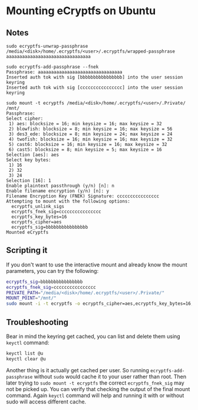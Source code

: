 # Mounting eCryptfs on Ubuntu

## Notes

    sudo ecryptfs-unwrap-passphrase /media/<disk>/home/.ecryptfs/<user>/.ecryptfs/wrapped-passphrase
    aaaaaaaaaaaaaaaaaaaaaaaaaaaaaaaa

    sudo ecryptfs-add-passphrase --fnek
    Passphrase: aaaaaaaaaaaaaaaaaaaaaaaaaaaaaaaa
    Inserted auth tok with sig [bbbbbbbbbbbbbbbb] into the user session keyring
    Inserted auth tok with sig [cccccccccccccccc] into the user session keyring

    sudo mount -t ecryptfs /media/<disk>/home/.ecryptfs/<user>/.Private/ /mnt/
    Passphrase:
    Select cipher:
     1) aes: blocksize = 16; min keysize = 16; max keysize = 32
     2) blowfish: blocksize = 8; min keysize = 16; max keysize = 56
     3) des3_ede: blocksize = 8; min keysize = 24; max keysize = 24
     4) twofish: blocksize = 16; min keysize = 16; max keysize = 32
     5) cast6: blocksize = 16; min keysize = 16; max keysize = 32
     6) cast5: blocksize = 8; min keysize = 5; max keysize = 16
    Selection [aes]: aes
    Select key bytes:
     1) 16
     2) 32
     3) 24
    Selection [16]: 1
    Enable plaintext passthrough (y/n) [n]: n
    Enable filename encryption (y/n) [n]: y
    Filename Encryption Key (FNEK) Signature: cccccccccccccccc
    Attempting to mount with the following options:
      ecryptfs_unlink_sigs
      ecryptfs_fnek_sig=cccccccccccccccc
      ecryptfs_key_bytes=16
      ecryptfs_cipher=aes
      ecryptfs_sig=bbbbbbbbbbbbbbbb
    Mounted eCryptfs

## Scripting it
If you don't want to use the interactive mount and already know the mount parameters, you can try the following:
```sh
ecryptfs_sig=bbbbbbbbbbbbbbbb
ecryptfs_fnek_sig=cccccccccccccccc
PRIVATE_PATH="/media/<disk>/home/.ecryptfs/<user>/.Private/"
MOUNT_POINT="/mnt/"
sudo mount -i -t ecryptfs -o ecryptfs_cipher=aes,ecryptfs_key_bytes=16,ecryptfs_sig=$ecryptfs_sig,ecryptfs_fnek_sig=$ecryptfs_fnek_sig $PRIVATE_PATH $MOUNT_POINT
```

## Troubleshooting
Bear in mind the keyring get cached, you can list and delete them using `keyctl` command:
```sh
keyctl list @u
keyctl clear @u
```
Another thing is it actually get cached per user. So running `ecryptfs-add-passphrase` without `sudo` would cache it to your user rather than root. Then later trying to `sudo mount -t ecryptfs` the correct `ecryptfs_fnek_sig` may not be picked up. You can verify that checking the output of the final mount command. Again `keyctl` command will help and running it with or without sudo will access different cache.
